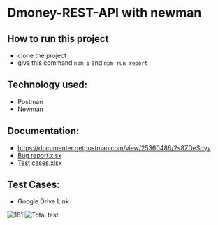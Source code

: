 # Dmoney-REST-API with newman


## How to run this project
- clone the project
- give this command ``` npm i ``` and ``` npm run report ```


## Technology used:
- Postman
- Newman


## Documentation:
- https://documenter.getpostman.com/view/25360486/2s8ZDeSdyy
- [Bug report.xlsx](https://github.com/rimirahman/dmoney-rest-api/files/10512390/Bug.report.xlsx)
- [Test cases.xlsx](https://github.com/rimirahman/dmoney-rest-api/files/10512391/Test.cases.xlsx)


## Test Cases:
- Google Drive Link

![181](https://user-images.githubusercontent.com/122162468/214920462-20da7291-e123-468a-8c9a-d6131d7b2b46.JPG)
![Total test](https://user-images.githubusercontent.com/122162468/214920797-4a7f6a0f-7d7d-40e4-a933-8f5c9da8ed84.JPG)
